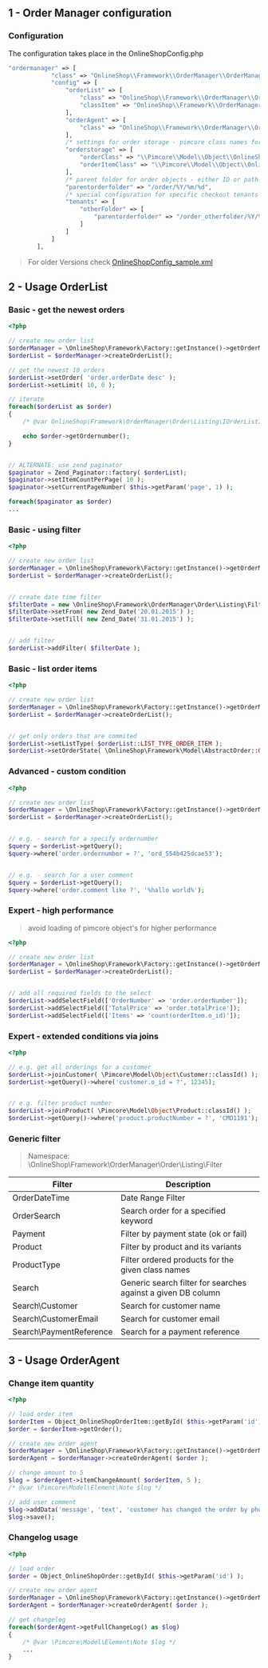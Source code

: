 ## 1 - Order Manager configuration

### Configuration

The configuration takes place in the OnlineShopConfig.php
```php
"ordermanager" => [
            "class" => "OnlineShop\\Framework\\OrderManager\\OrderManager",
            "config" => [
                "orderList" => [
                    "class" => "OnlineShop\\Framework\\OrderManager\\Order\\Listing",
                    "classItem" => "OnlineShop\\Framework\\OrderManager\\Order\\Listing\\Item"
                ],
                "orderAgent" => [
                    "class" => "OnlineShop\\Framework\\OrderManager\\Order\\Agent"
                ],
                /* settings for order storage - pimcore class names for oder and order items */
                "orderstorage" => [
                    "orderClass" => "\\Pimcore\\Model\\Object\\OnlineShopOrder",
                    "orderItemClass" => "\\Pimcore\\Model\\Object\\OnlineShopOrderItem"
                ],
                /* parent folder for order objects - either ID or path can be specified. path is parsed by strftime. */
                "parentorderfolder" => "/order/%Y/%m/%d",
                /* special configuration for specific checkout tenants */
                "tenants" => [
                    "otherFolder" => [
                        "parentorderfolder" => "/order_otherfolder/%Y/%m/%d"
                    ]
                ]
            ]
        ],
```

> For older Versions check [OnlineShopConfig_sample.xml](/config/OnlineShopConfig_sample.xml)

## 2 - Usage OrderList

### Basic - get the newest orders
```php
<?php

// create new order list
$orderManager = \OnlineShop\Framework\Factory::getInstance()->getOrderManager();
$orderList = $orderManager->createOrderList();

// get the newest 10 orders
$orderList->setOrder( 'order.orderDate desc' );
$orderList->setLimit( 10, 0 );

// iterate
foreach($orderList as $order)
{
    /* @var OnlineShop\Framework\OrderManager\Order\Listing\IOrderListItem $order */

    echo $order->getOrdernumber();
}


// ALTERNATE: use zend paginator
$paginator = Zend_Paginator::factory( $orderList);
$paginator->setItemCountPerPage( 10 );
$paginator->setCurrentPageNumber( $this->getParam('page', 1) );

foreach($paginator as $order)
...

```


### Basic - using filter
```php
<?php

// create new order list
$orderManager = \OnlineShop\Framework\Factory::getInstance()->getOrderManager();
$orderList = $orderManager->createOrderList();


// create date time filter
$filterDate = new \OnlineShop\Framework\OrderManager\Order\Listing\Filter\OrderDateTime();
$filterDate->setFrom( new Zend_Date('20.01.2015') );
$filterDate->setTill( new Zend_Date('31.01.2015') );


// add filter
$orderList->addFilter( $filterDate );

```


### Basic - list order items
```php
<?php

// create new order list
$orderManager = \OnlineShop\Framework\Factory::getInstance()->getOrderManager();
$orderList = $orderManager->createOrderList();


// get only orders that are commited
$orderList->setListType( $orderList::LIST_TYPE_ORDER_ITEM );
$orderList->setOrderState( \OnlineShop\Framework\Model\AbstractOrder::ORDER_STATE_COMMITTED );


```



### Advanced - custom condition
```php
<?php

// create new order list
$orderManager = \OnlineShop\Framework\Factory::getInstance()->getOrderManager();
$orderList = $orderManager->createOrderList();


// e.g. - search for a specify ordernumber
$query = $orderList->getQuery();
$query->where('order.ordernumber = ?', 'ord_554b425dcae53');


// e.g. - search for a user comment
$query = $orderList->getQuery();
$query->where('order.comment like ?', '%hallo world%');

```



### Expert - high performance

> avoid loading of pimcore object's for higher performance

```php
<?php

// create new order list
$orderManager = \OnlineShop\Framework\Factory::getInstance()->getOrderManager();
$orderList = $orderManager->createOrderList();


// add all required fields to the select
$orderList->addSelectField(['OrderNumber' => 'order.orderNumber']);
$orderList->addSelectField(['TotalPrice' => 'order.totalPrice']);
$orderList->addSelectField(['Items' => 'count(orderItem.o_id)']);

```


### Expert - extended conditions via joins

```php
<?php

// e.g. get all orderings for a customer
$orderList->joinCustomer( \Pimcore\Model\Object\Customer::classId() );
$orderList->getQuery()->where('customer.o_id = ?', 12345);


// e.g. filter product number
$orderList->joinProduct( \Pimcore\Model\Object\Product::classId() );
$orderList->getQuery()->where('product.productNumber = ?', 'CMD1191');

```


### Generic filter

> Namespace: \OnlineShop\Framework\OrderManager\Order\Listing\Filter

| Filter          | Description |
| --------------- | ----------- |
| OrderDateTime   | Date Range Filter   |
| OrderSearch     | Search order for a specified keyword   |
| Payment         | Filter by payment state (ok or fail) |
| Product         | Filter by product and its variants |
| ProductType     | Filter ordered products for the given class names   |
| Search          | Generic search filter for searches against a given DB column |
| Search\Customer | Search for customer name |
| Search\CustomerEmail | Search for customer email |
| Search\PaymentReference | Search for a payment reference |

## 3 - Usage OrderAgent

### Change item quantity
```php
<?php

// load order item
$orderItem = Object_OnlineShopOrderItem::getById( $this->getParam('id') );
$order = $orderItem->getOrder();

// create new order agent
$orderManager = \OnlineShop\Framework\Factory::getInstance()->getOrderManager();
$orderAgent = $orderManager->createOrderAgent( $order );

// change amount to 5
$log = $orderAgent->itemChangeAmount( $orderItem, 5 );
/* @var \Pimcore\Model\Element\Note $log */

// add user comment
$log->addData('message', 'text', 'customer has changed the order by phone');
$log->save();

```


### Changelog usage
```php
<?php

// load order
$order = Object_OnlineShopOrder::getById( $this->getParam('id') );

// create new order agent
$orderManager = \OnlineShop\Framework\Factory::getInstance()->getOrderManager();
$orderAgent = $orderManager->createOrderAgent( $order );

// get changelog
foreach($orderAgent->getFullChangeLog() as $log)
{
    /* @var \Pimcore\Model\Element\Note $log */
    ...
}

```
